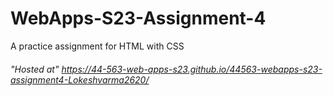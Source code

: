 # WebApps-S23-Assignment-4
A practice assignment for HTML with CSS
###### "Hosted at" https://44-563-web-apps-s23.github.io/44563-webapps-s23-assignment4-Lokeshvarma2620/